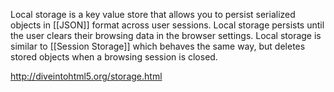 Local storage is a key value store that allows you to persist serialized objects in [[JSON]] format across user sessions. Local storage persists until the user clears their browsing data in the browser settings. Local storage is similar to [[Session Storage]] which behaves the same way, but deletes stored objects when a browsing session is closed.

http://diveintohtml5.org/storage.html